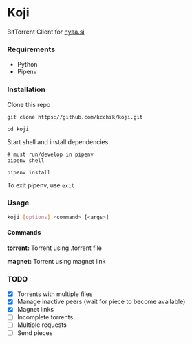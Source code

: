 # Koji

BitTorrent Client for [nyaa.si](https://nyaa.si/)

### Requirements

* Python
* Pipenv

### Installation

Clone this repo
```shell
git clone https://github.com/kcchik/koji.git

cd koji
```

Start shell and install dependencies
```shell
# must run/develop in pipenv
pipenv shell

pipenv install
```

To exit pipenv, use `exit`

### Usage

```sh
koji [options] <command> [<args>]
```

#### Commands

**torrent:** Torrent using .torrent file

**magnet:**  Torrent using magnet link

### TODO

* [x] Torrents with multiple files
* [x] Manage inactive peers (wait for piece to become available)
* [x] Magnet links
* [ ] Incomplete torrents
* [ ] Multiple requests
* [ ] Send pieces
